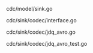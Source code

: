 cdc/model/sink.go

cdc/sink/codec/interface.go

cdc/sink/codec/jdq_avro.go

cdc/sink/codec/jdq_avro_test.go


